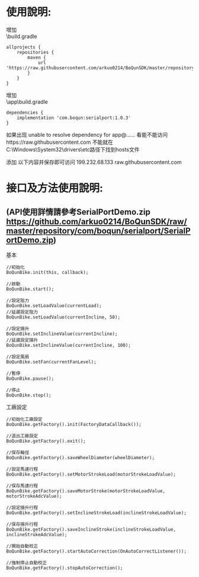 # 使用說明:  
增加  
\build.gradle  


    allprojects {
    	repositories {
    		maven {
    			url 'https://raw.githubusercontent.com/arkuo0214/BoQunSDK/master/repository'
    		}
    	}
    }
    

增加  
\app\build.gradle  


    dependencies {
    	implementation 'com.boqun:serialport:1.0.3'
    }
    
如果出现 unable to resolve dependency for app@...... 看能不能访问https://raw.githubusercontent.com 不能就在C:\Windows\System32\drivers\etc路径下找到hosts文件  

添加 以下内容并保存即可访问 199.232.68.133 raw.githubusercontent.com  
  
  
# 接口及方法使用說明:  
## **(API使用詳情請參考SerialPortDemo.zip https://github.com/arkuo0214/BoQunSDK/raw/master/repository/com/boqun/serialport/SerialPortDemo.zip)**  
  
基本  
  


    //初始化 
    BoQunBike.init(this, callback);
    
    //啟動 
    BoQunBike.start();
    
    //設定阻力
    BoQunBike.setLoadValue(currentLoad);
    //延遲設定阻力
    BoQunBike.setLoadValue(currentIncline, 50);
    
    //設定揚升 
    BoQunBike.setInclineValue(currentIncline); 
    //延遲設定揚升 
    BoQunBike.setInclineValue(currentIncline, 100);
    
    //設定風扇 
    BoQunBike.setFan(currentFanLevel);
    
    //暫停 
    BoQunBike.pause();
    
    //停止 
    BoQunBike.stop();

工廠設定  


    //初始化工廠設定
    BoQunBike.getFactory().init(FactoryDataCallback());
	
    //退出工廠設定
    BoQunBike.getFactory().exit();
	
    //保存輪徑
    BoQunBike.getFactory().saveWheelDiameter(wheelDiameter);
	
    //設定馬達行程
    BoQunBike.getFactory().setMotorStrokeLoad(motorStrokeLoadValue);
	
    //保存馬達行程
    BoQunBike.getFactory().saveMotorStroke(motorStrokeLoadValue, motorStrokeAdcValue);
	
    //設定揚升行程
    BoQunBike.getFactory().setInclineStrokeLoad(inclineStrokeLoadValue);
	
    //保存揚升行程
    BoQunBike.getFactory().saveInclineStroke(inclineStrokeLoadValue, inclineStrokeAdcValue);
	
    //開始自動校正
    BoQunBike.getFactory().startAutoCorrection(OnAutoCorrectListener());
	
    //強制停止自動校正
    BoQunBike.getFactory().stopAutoCorrection();
	


